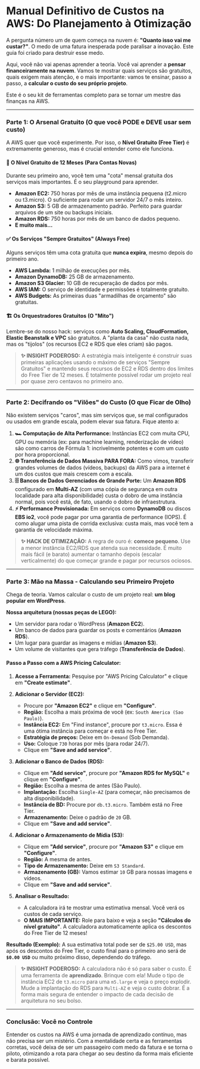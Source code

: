 # Manual Definitivo de Custos na AWS: Do Planejamento à Otimização

A pergunta número um de quem começa na nuvem é: **"Quanto isso vai me custar?"**. O medo de uma fatura inesperada pode paralisar a inovação. Este guia foi criado para destruir esse medo.

Aqui, você não vai apenas aprender a teoria. Você vai aprender a **pensar financeiramente na nuvem**. Vamos te mostrar quais serviços são gratuitos, quais exigem mais atenção, e o mais importante: vamos te ensinar, passo a passo, a **calcular o custo do seu próprio projeto**.

Este é o seu kit de ferramentas completo para se tornar um mestre das finanças na AWS.

---

### Parte 1: O Arsenal Gratuito (O que você PODE e DEVE usar sem custo)

A AWS quer que você experimente. Por isso, o **Nível Gratuito (Free Tier)** é extremamente generoso, mas é crucial entender como ele funciona.

#### 🎁 **O Nível Gratuito de 12 Meses (Para Contas Novas)**
Durante seu primeiro ano, você tem uma "cota" mensal gratuita dos serviços mais importantes. É o seu playground para aprender.
* **Amazon EC2:** 750 horas por mês de uma instância pequena (t2.micro ou t3.micro). O suficiente para rodar um servidor 24/7 o mês inteiro.
* **Amazon S3:** 5 GB de armazenamento padrão. Perfeito para guardar arquivos de um site ou backups iniciais.
* **Amazon RDS:** 750 horas por mês de um banco de dados pequeno.
* **E muito mais...**

#### ✅ **Os Serviços "Sempre Gratuitos" (Always Free)**
Alguns serviços têm uma cota gratuita que **nunca expira**, mesmo depois do primeiro ano.
* **AWS Lambda:** 1 milhão de execuções por mês.
* **Amazon DynamoDB:** 25 GB de armazenamento.
* **Amazon S3 Glacier:** 10 GB de recuperação de dados por mês.
* **AWS IAM:** O serviço de identidade e permissões é totalmente gratuito.
* **AWS Budgets:** As primeiras duas "armadilhas de orçamento" são gratuitas.

#### 🏗️ **Os Orquestradores Gratuitos (O "Mito")**
Lembre-se do nosso hack: serviços como **Auto Scaling, CloudFormation, Elastic Beanstalk e VPC** são gratuitos. A "planta da casa" não custa nada, mas os "tijolos" (os recursos EC2 e RDS que eles criam) são pagos.

> **✨ INSIGHT PODEROSO:** A estratégia mais inteligente é construir suas primeiras aplicações usando o máximo de serviços "Sempre Gratuitos" e mantendo seus recursos de EC2 e RDS dentro dos limites do Free Tier de 12 meses. É totalmente possível rodar um projeto real por quase zero centavos no primeiro ano.

---

### Parte 2: Decifrando os "Vilões" do Custo (O que Ficar de Olho)

Não existem serviços "caros", mas sim serviços que, se mal configurados ou usados em grande escala, podem elevar sua fatura. Fique atento a:

1.  **🏎️ Computação de Alta Performance:** Instâncias EC2 com muita CPU, GPU ou memória (ex: para machine learning, renderização de vídeo) são como carros de Fórmula 1: incrivelmente potentes e com um custo por hora proporcional.
2.  **🌐 Transferência de Dados Massiva PARA FORA:** Como vimos, transferir grandes volumes de dados (vídeos, backups) da AWS para a internet é um dos custos que mais crescem com a escala.
3.  **🗄️ Bancos de Dados Gerenciados de Grande Porte:** Um **Amazon RDS** configurado em **Multi-AZ** (com uma cópia de segurança em outra localidade para alta disponibilidade) custa o dobro de uma instância normal, pois você está, de fato, usando o dobro de infraestrutura.
4.  **⚡ Performance Provisionada:** Em serviços como **DynamoDB** ou discos **EBS io2**, você pode pagar por uma garantia de performance (IOPS). É como alugar uma pista de corrida exclusiva: custa mais, mas você tem a garantia de velocidade máxima.

> **✨ HACK DE OTIMIZAÇÃO:** A regra de ouro é: **comece pequeno**. Use a menor instância EC2/RDS que atenda sua necessidade. É muito mais fácil (e barato) aumentar o tamanho depois (escalar verticalmente) do que começar grande e pagar por recursos ociosos.

---

### Parte 3: Mão na Massa - Calculando seu Primeiro Projeto

Chega de teoria. Vamos calcular o custo de um projeto real: **um blog popular em WordPress**.

**Nossa arquitetura (nossas peças de LEGO):**
* Um servidor para rodar o WordPress (**Amazon EC2**).
* Um banco de dados para guardar os posts e comentários (**Amazon RDS**).
* Um lugar para guardar as imagens e mídias (**Amazon S3**).
* Um volume de visitantes que gera tráfego (**Transferência de Dados**).

#### **Passo a Passo com a AWS Pricing Calculator:**

1.  **Acesse a Ferramenta:** Pesquise por "AWS Pricing Calculator" e clique em **"Create estimate"**.

2.  **Adicionar o Servidor (EC2):**
    * Procure por **"Amazon EC2"** e clique em **"Configure"**.
    * **Região:** Escolha a mais próxima de você (ex: `South America (Sao Paulo)`).
    * **Instância EC2:** Em "Find instance", procure por `t3.micro`. Essa é uma ótima instância para começar e está no Free Tier.
    * **Estratégia de preços:** Deixe em `On-Demand` (Sob Demanda).
    * **Uso:** Coloque `730` horas por mês (para rodar 24/7).
    * Clique em **"Save and add service"**.

3.  **Adicionar o Banco de Dados (RDS):**
    * Clique em **"Add service"**, procure por **"Amazon RDS for MySQL"** e clique em **"Configure"**.
    * **Região:** Escolha a mesma de antes (São Paulo).
    * **Implantação:** Escolha `Single-AZ` (para começar, não precisamos de alta disponibilidade).
    * **Instância de BD:** Procure por `db.t3.micro`. Também está no Free Tier.
    * **Armazenamento:** Deixe o padrão de `20` GB.
    * Clique em **"Save and add service"**.

4.  **Adicionar o Armazenamento de Mídia (S3):**
    * Clique em **"Add service"**, procure por **"Amazon S3"** e clique em **"Configure"**.
    * **Região:** A mesma de antes.
    * **Tipo de Armazenamento:** Deixe em `S3 Standard`.
    * **Armazenamento (GB):** Vamos estimar `10` GB para nossas imagens e vídeos.
    * Clique em **"Save and add service"**.

5.  **Analisar o Resultado:**
    * A calculadora irá te mostrar uma estimativa mensal. Você verá os custos de cada serviço.
    * **O MAIS IMPORTANTE:** Role para baixo e veja a seção **"Cálculos do nível gratuito"**. A calculadora automaticamente aplica os descontos do Free Tier de 12 meses!

**Resultado (Exemplo):** A sua estimativa total pode ser de `$25.00 USD`, mas após os descontos do Free Tier, o custo final para o primeiro ano será de **`$0.00 USD`** ou muito próximo disso, dependendo do tráfego.

> **✨ INSIGHT PODEROSO:** A calculadora não é só para saber o custo. É uma ferramenta de **aprendizado**. Brinque com ela! Mude o tipo de instância EC2 de `t3.micro` para uma `m5.large` e veja o preço explodir. Mude a implantação do RDS para `Multi-AZ` e veja o custo dobrar. É a forma mais segura de entender o impacto de cada decisão de arquitetura no seu bolso.

---

### Conclusão: Você no Controle

Entender os custos na AWS é uma jornada de aprendizado contínuo, mas não precisa ser um mistério. Com a mentalidade certa e as ferramentas corretas, você deixa de ser um passageiro com medo da fatura e se torna o piloto, otimizando a rota para chegar ao seu destino da forma mais eficiente e barata possível.